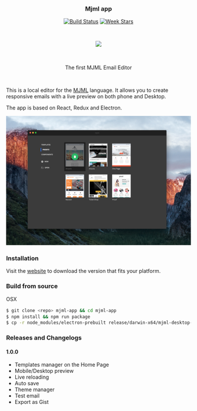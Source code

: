<h3 align="center">
	Mjml app
</h3>

<p align="center">
  <a href="https://travis-ci.org/mjmlio/mjml-app"><img src="https://travis-ci.org/mjmlio/mjml-app.svg?branch=master" alt="Build Status"></a>
  <a href="http://starveller.sigsev.io/mjmlio/mjml-app"><img src="http://starveller.sigsev.io/api/repos/mjmlio/mjml-app/badge" alt="Week Stars"></a>
</p>

<br />

<p align="center">
	<a href="#" target="_blank">
    	<img width="250"src="https://mjml.io/assets/img/component.png">
    </a>
</p>

<br />

<p align="center">
	The first MJML Email Editor
</p>

<br />

This is a local editor for the [MJML](https://github.com/mjmlio/mjml) language.
It allows you to create responsive emails with a live preview on both phone and Desktop.

The app is based on React, Redux and Electron.

<p align="center">
  <img src="screenshot.png">
</p>

### Installation

Visit the [website](http://mjmlio.github.io/mjml-app/) to download the version that fits your platform.

### Build from source

OSX

``` bash
$ git clone <repo> mjml-app && cd mjml-app
$ npm install && npm run package
$ cp -r node_modules/electron-prebuilt release/darwin-x64/mjml-desktop-darwin-x64/mjml-app.app/Contents/Resources/app/node_modules/
```

### Releases and Changelogs

#### 1.0.0
 - Templates manager on the Home Page
 - Mobile/Desktop preview
 - Live reloading
 - Auto save
 - Theme manager
 - Test email
 - Export as Gist
